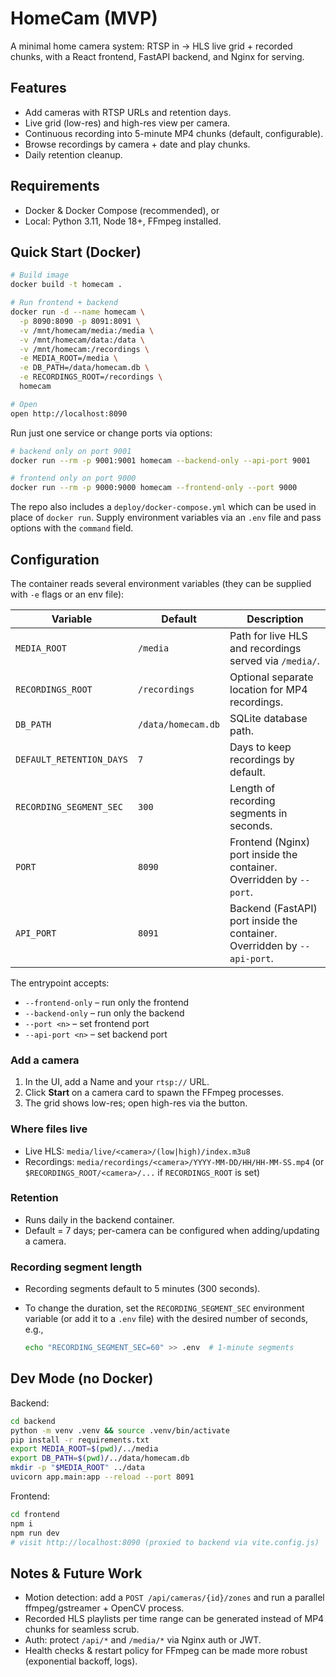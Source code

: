 # HomeCam (MVP)

A minimal home camera system: RTSP in → HLS live grid + recorded chunks, with a React frontend, FastAPI backend, and Nginx for serving.

## Features
- Add cameras with RTSP URLs and retention days.
- Live grid (low-res) and high-res view per camera.
- Continuous recording into 5-minute MP4 chunks (default, configurable).
- Browse recordings by camera + date and play chunks.
- Daily retention cleanup.

## Requirements
- Docker & Docker Compose (recommended), or
- Local: Python 3.11, Node 18+, FFmpeg installed.

## Quick Start (Docker)

```bash
# Build image
docker build -t homecam .

# Run frontend + backend
docker run -d --name homecam \
  -p 8090:8090 -p 8091:8091 \
  -v /mnt/homecam/media:/media \
  -v /mnt/homecam/data:/data \
  -v /mnt/homecam:/recordings \
  -e MEDIA_ROOT=/media \
  -e DB_PATH=/data/homecam.db \
  -e RECORDINGS_ROOT=/recordings \
  homecam

# Open
open http://localhost:8090
```

Run just one service or change ports via options:

```bash
# backend only on port 9001
docker run --rm -p 9001:9001 homecam --backend-only --api-port 9001

# frontend only on port 9000
docker run --rm -p 9000:9000 homecam --frontend-only --port 9000
```

The repo also includes a `deploy/docker-compose.yml` which can be used in place of `docker run`. Supply environment variables via an `.env` file and pass options with the `command` field.

## Configuration

The container reads several environment variables (they can be supplied with `-e` flags or an env file):

| Variable | Default | Description |
|----------|---------|-------------|
| `MEDIA_ROOT` | `/media` | Path for live HLS and recordings served via `/media/`. |
| `RECORDINGS_ROOT` | `/recordings` | Optional separate location for MP4 recordings. |
| `DB_PATH` | `/data/homecam.db` | SQLite database path. |
| `DEFAULT_RETENTION_DAYS` | `7` | Days to keep recordings by default. |
| `RECORDING_SEGMENT_SEC` | `300` | Length of recording segments in seconds. |
| `PORT` | `8090` | Frontend (Nginx) port inside the container. Overridden by `--port`. |
| `API_PORT` | `8091` | Backend (FastAPI) port inside the container. Overridden by `--api-port`. |

The entrypoint accepts:

- `--frontend-only` – run only the frontend
- `--backend-only` – run only the backend
- `--port <n>` – set frontend port
- `--api-port <n>` – set backend port

### Add a camera

1. In the UI, add a Name and your `rtsp://` URL.
2. Click **Start** on a camera card to spawn the FFmpeg processes.
3. The grid shows low-res; open high-res via the button.

### Where files live

* Live HLS: `media/live/<camera>/(low|high)/index.m3u8`
* Recordings: `media/recordings/<camera>/YYYY-MM-DD/HH/HH-MM-SS.mp4` (or `$RECORDINGS_ROOT/<camera>/...` if `RECORDINGS_ROOT` is set)

### Retention

* Runs daily in the backend container.
* Default = 7 days; per-camera can be configured when adding/updating a camera.

### Recording segment length

* Recording segments default to 5 minutes (300 seconds).
* To change the duration, set the `RECORDING_SEGMENT_SEC` environment variable
  (or add it to a `.env` file) with the desired number of seconds, e.g.,

  ```bash
  echo "RECORDING_SEGMENT_SEC=60" >> .env  # 1-minute segments
  ```

## Dev Mode (no Docker)

Backend:

```bash
cd backend
python -m venv .venv && source .venv/bin/activate
pip install -r requirements.txt
export MEDIA_ROOT=$(pwd)/../media
export DB_PATH=$(pwd)/../data/homecam.db
mkdir -p "$MEDIA_ROOT" ../data
uvicorn app.main:app --reload --port 8091
```

Frontend:

```bash
cd frontend
npm i
npm run dev
# visit http://localhost:8090 (proxied to backend via vite.config.js)
```

## Notes & Future Work

* Motion detection: add a `POST /api/cameras/{id}/zones` and run a parallel ffmpeg/gstreamer + OpenCV process.
* Recorded HLS playlists per time range can be generated instead of MP4 chunks for seamless scrub.
* Auth: protect `/api/*` and `/media/*` via Nginx auth or JWT.
* Health checks & restart policy for FFmpeg can be made more robust (exponential backoff, logs).
